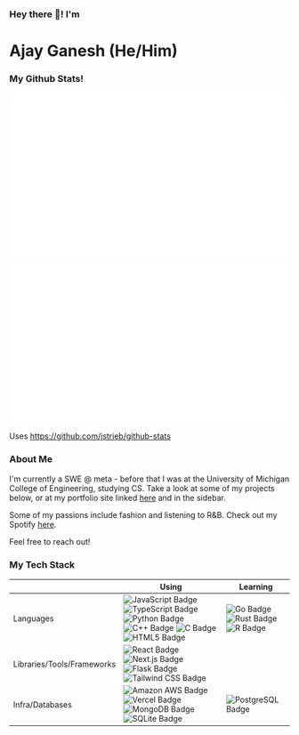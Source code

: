 ### Hey there 👋! I'm 

# Ajay Ganesh (He/Him)

### My Github Stats!

![](https://github.com/AjayGanesh02/github-stats/blob/master/generated/overview.svg) ![](https://github.com/AjayGanesh02/github-stats/blob/master/generated/languages.svg)

Uses https://github.com/jstrieb/github-stats

### About Me
I'm currently a SWE @ meta - before that I was at the University of Michigan College of Engineering, studying CS. Take a look at some of my projects below, or at my portfolio site linked [here](https://ajayganesh.com) and in the sidebar. 

Some of my passions include fashion and listening to R&B. Check out my Spotify [here](https://open.spotify.com/user/224czyl7a6dnrgduovxrvimxi?si=595db2b0ace84be4).

Feel free to reach out!

### My Tech Stack

| | Using | Learning |
| --- | ---| --- |
| Languages | ![JavaScript Badge](https://img.shields.io/badge/JavaScript-F7DF1E?logo=javascript&logoColor=000&style=flat-square) ![TypeScript Badge](https://img.shields.io/badge/TypeScript-3178C6?logo=typescript&logoColor=fff&style=flat-square) ![Python Badge](https://img.shields.io/badge/Python-3776AB?logo=python&logoColor=fff&style=flat-square) ![C++ Badge](https://img.shields.io/badge/C%2B%2B-00599C?logo=cplusplus&logoColor=fff&style=flat-square) ![C Badge](https://img.shields.io/badge/C-A8B9CC?logo=c&logoColor=fff&style=flat-square) ![HTML5 Badge](https://img.shields.io/badge/HTML5-E34F26?logo=html5&logoColor=fff&style=flat-square) | ![Go Badge](https://img.shields.io/badge/Go-00ADD8?logo=go&logoColor=fff&style=flat-square) ![Rust Badge](https://img.shields.io/badge/Rust-000?logo=rust&logoColor=fff&style=flat-square) ![R Badge](https://img.shields.io/badge/R-276DC3?logo=r&logoColor=fff&style=flat-square) |
| Libraries/Tools/Frameworks | ![React Badge](https://img.shields.io/badge/React-61DAFB?logo=react&logoColor=000&style=flat-square) ![Next.js Badge](https://img.shields.io/badge/Next.js-000?logo=nextdotjs&logoColor=fff&style=flat-square) ![Flask Badge](https://img.shields.io/badge/Flask-000?logo=flask&logoColor=fff&style=flat-square) ![Tailwind CSS Badge](https://img.shields.io/badge/Tailwind%20CSS-06B6D4?logo=tailwindcss&logoColor=fff&style=flat-square) | |
| Infra/Databases | ![Amazon AWS Badge](https://img.shields.io/badge/Amazon%20AWS-232F3E?logo=amazonaws&logoColor=fff&style=flat-square) ![Vercel Badge](https://img.shields.io/badge/Vercel-000?logo=vercel&logoColor=fff&style=flat-square) ![MongoDB Badge](https://img.shields.io/badge/MongoDB-47A248?logo=mongodb&logoColor=fff&style=flat-square) ![SQLite Badge](https://img.shields.io/badge/SQLite-003B57?logo=sqlite&logoColor=fff&style=flat-square) | ![PostgreSQL Badge](https://img.shields.io/badge/PostgreSQL-4169E1?logo=postgresql&logoColor=fff&style=flat-square) |

<!--
**AjayGanesh02/AjayGanesh02** is a ✨ _special_ ✨ repository because its `README.md` (this file) appears on your GitHub profile.

Here are some ideas to get you started:

- 🔭 I’m currently working on ...
- 🌱 I’m currently learning ...
- 👯 I’m looking to collaborate on ...
- 🤔 I’m looking for help with ...
- 💬 Ask me about ...
- 📫 How to reach me: ...
- 😄 Pronouns: ...
- ⚡ Fun fact: ...
-->
